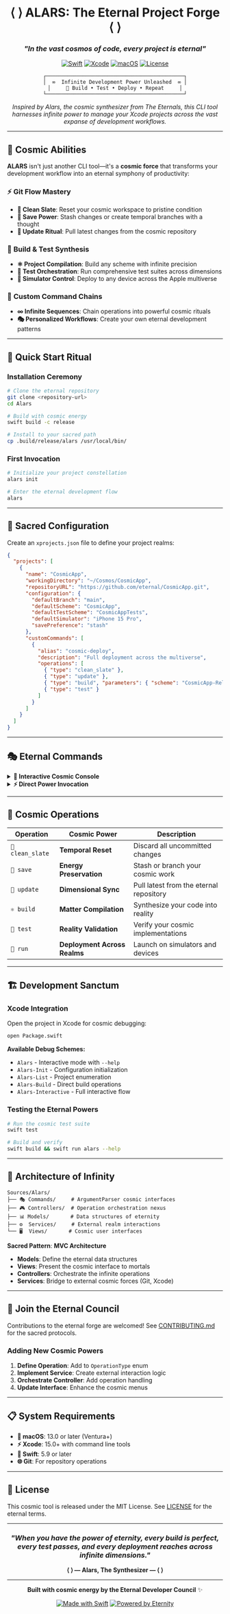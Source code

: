 <div align="center">

# ⟨ ⟩ ALARS: The Eternal Project Forge ⟨ ⟩

### *"In the vast cosmos of code, every project is eternal"*

[![Swift](https://img.shields.io/badge/Swift-5.9%2B-FA7343.svg?style=for-the-badge&logo=swift)](https://swift.org)
[![Xcode](https://img.shields.io/badge/Xcode-15%2B-1575F9.svg?style=for-the-badge&logo=xcode)](https://developer.apple.com/xcode/)
[![macOS](https://img.shields.io/badge/macOS-13.0%2B-000000.svg?style=for-the-badge&logo=apple)](https://www.apple.com/macos/)
[![License](https://img.shields.io/badge/License-MIT-2E86AB.svg?style=for-the-badge)](LICENSE)

```
┌─────────────────────────────────────────────┐
│  ∞  Infinite Development Power Unleashed  ∞ │
│     🔮 Build • Test • Deploy • Repeat     │
└─────────────────────────────────────────────┘
```

*Inspired by Alars, the cosmic synthesizer from The Eternals, this CLI tool harnesses infinite power to manage your Xcode projects across the vast expanse of development workflows.*

</div>

---

## 🌌 **Cosmic Abilities**

**ALARS** isn't just another CLI tool—it's a **cosmic force** that transforms your development workflow into an eternal symphony of productivity:

### ⚡ **Git Flow Mastery**
- **🌟 Clean Slate**: Reset your cosmic workspace to pristine condition
- **💫 Save Power**: Stash changes or create temporal branches with a thought
- **🌠 Update Ritual**: Pull latest changes from the cosmic repository

### 🔮 **Build & Test Synthesis**
- **⚛️ Project Compilation**: Build any scheme with infinite precision
- **🧪 Test Orchestration**: Run comprehensive test suites across dimensions
- **📱 Simulator Control**: Deploy to any device across the Apple multiverse

### 🚀 **Custom Command Chains**
- **∞ Infinite Sequences**: Chain operations into powerful cosmic rituals
- **🎭 Personalized Workflows**: Create your own eternal development patterns

---

## 🎯 **Quick Start Ritual**

### **Installation Ceremony**

```bash
# Clone the eternal repository
git clone <repository-url>
cd Alars

# Build with cosmic energy
swift build -c release

# Install to your sacred path
cp .build/release/alars /usr/local/bin/
```

### **First Invocation**

```bash
# Initialize your project constellation
alars init

# Enter the eternal development flow
alars
```

---

## 📜 **Sacred Configuration**

Create an `xprojects.json` file to define your project realms:

```json
{
  "projects": [
    {
      "name": "CosmicApp",
      "workingDirectory": "~/Cosmos/CosmicApp",
      "repositoryURL": "https://github.com/eternal/CosmicApp.git",
      "configuration": {
        "defaultBranch": "main",
        "defaultScheme": "CosmicApp",
        "defaultTestScheme": "CosmicAppTests",
        "defaultSimulator": "iPhone 15 Pro",
        "savePreference": "stash"
      },
      "customCommands": [
        {
          "alias": "cosmic-deploy",
          "description": "Full deployment across the multiverse",
          "operations": [
            { "type": "clean_slate" },
            { "type": "update" },
            { "type": "build", "parameters": { "scheme": "CosmicApp-Release" } },
            { "type": "test" }
          ]
        }
      ]
    }
  ]
}
```

---

## 🎭 **Eternal Commands**

<details>
<summary><strong>🌟 Interactive Cosmic Console</strong></summary>

```bash
# Enter the eternal realm
alars

# Direct project targeting
alars run --project CosmicApp

# Execute specific cosmic operations
alars run --project CosmicApp --operation build
```
</details>

<details>
<summary><strong>⚡ Direct Power Invocation</strong></summary>

```bash
# List all project realms
alars list

# Initialize new constellation
alars init

# Execute custom command sequences
alars run --project CosmicApp --command cosmic-deploy
```
</details>

---

## 🔮 **Cosmic Operations**

| Operation | Cosmic Power | Description |
|-----------|-------------|-------------|
| `🌌 clean_slate` | **Temporal Reset** | Discard all uncommitted changes |
| `💫 save` | **Energy Preservation** | Stash or branch your cosmic work |
| `🌠 update` | **Dimensional Sync** | Pull latest from the eternal repository |
| `⚛️ build` | **Matter Compilation** | Synthesize your code into reality |
| `🧪 test` | **Reality Validation** | Verify your cosmic implementations |
| `🚀 run` | **Deployment Across Realms** | Launch on simulators and devices |

---

## 🏗️ **Development Sanctum**

### **Xcode Integration**

Open the project in Xcode for cosmic debugging:

```bash
open Package.swift
```

**Available Debug Schemes:**
- `Alars` - Interactive mode with `--help`
- `Alars-Init` - Configuration initialization
- `Alars-List` - Project enumeration
- `Alars-Build` - Direct build operations
- `Alars-Interactive` - Full interactive flow

### **Testing the Eternal Powers**

```bash
# Run the cosmic test suite
swift test

# Build and verify
swift build && swift run alars --help
```

---

## 🌟 **Architecture of Infinity**

```
Sources/Alars/
├── 🎭 Commands/     # ArgumentParser cosmic interfaces
├── 🎮 Controllers/  # Operation orchestration nexus
├── 📊 Models/       # Data structures of eternity
├── ⚙️  Services/     # External realm interactions
└── 🖥️  Views/       # Cosmic user interfaces
```

**Sacred Pattern**: **MVC Architecture**
- **Models**: Define the eternal data structures
- **Views**: Present the cosmic interface to mortals
- **Controllers**: Orchestrate the infinite operations
- **Services**: Bridge to external cosmic forces (Git, Xcode)

---

## 🤝 **Join the Eternal Council**

Contributions to the eternal forge are welcomed! See [CONTRIBUTING.md](CONTRIBUTING.md) for the sacred protocols.

### **Adding New Cosmic Powers**

1. **Define Operation**: Add to `OperationType` enum
2. **Implement Service**: Create external interaction logic
3. **Orchestrate Controller**: Add operation handling
4. **Update Interface**: Enhance the cosmic menus

---

## 📋 **System Requirements**

- **🍎 macOS**: 13.0 or later (Ventura+)
- **⚡ Xcode**: 15.0+ with command line tools
- **🔧 Swift**: 5.9 or later
- **🌐 Git**: For repository operations

---

## 🌌 **License**

This cosmic tool is released under the MIT License. See [LICENSE](LICENSE) for the eternal terms.

---

<div align="center">

### *"When you have the power of eternity, every build is perfect, every test passes, and every deployment reaches across infinite dimensions."*

**⟨ ⟩ — Alars, The Synthesizer — ⟨ ⟩**

---

**Built with cosmic energy by the Eternal Developer Council** ✨

[![Made with Swift](https://img.shields.io/badge/Made%20with-Swift-FA7343.svg?style=flat&logo=swift)](https://swift.org)
[![Powered by Eternity](https://img.shields.io/badge/Powered%20by-Eternity-9B59B6.svg?style=flat)](https://github.com/eternals)

</div>